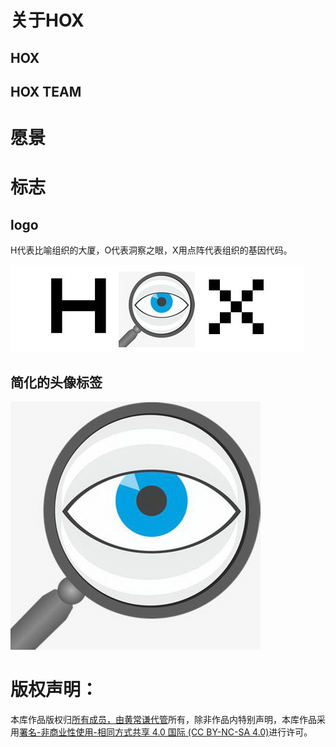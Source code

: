 # 关于HOX
## HOX
## HOX TEAM

# 愿景

# 标志

## logo

H代表比喻组织的大厦，O代表洞察之眼，X用点阵代表组织的基因代码。

![HoX logo](https://raw.githubusercontent.com/cqhwang/image/master/HOX%20logo.jpg)

## 简化的头像标签
 
![HOX 头像标签](https://raw.githubusercontent.com/cqhwang/image/master/HOX%20%E6%A0%87%E7%AD%BE.jpg)


# 版权声明：
本库作品版权归[所有成员，由黄常谦代管](mailto:huangchangqian@hoxteam.onexmail.com)所有，除非作品内特别声明，本库作品采用[署名-非商业性使用-相同方式共享 4.0 国际 (CC BY-NC-SA 4.0)](http://creativecommons.org/licenses/by-nc-sa/4.0/)进行许可。
